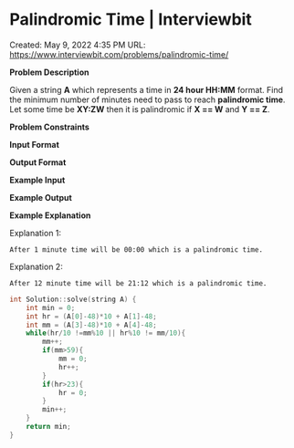 # Palindromic Time | Interviewbit

Created: May 9, 2022 4:35 PM
URL: https://www.interviewbit.com/problems/palindromic-time/

**Problem Description**

Given a string **A** which represents a time in **24 hour HH:MM** format.
Find the minimum number of minutes need to pass to reach **palindromic time**.
Let some time be **XY:ZW** then it is palindromic if **X == W** and **Y == Z**.

**Problem Constraints**

**Input Format**

**Output Format**

**Example Input**

**Example Output**

**Example Explanation**

Explanation 1:

```
After 1 minute time will be 00:00 which is a palindromic time.

```

Explanation 2:

```
After 12 minute time will be 21:12 which is a palindromic time.

```

```cpp
int Solution::solve(string A) {
    int min = 0;
    int hr = (A[0]-48)*10 + A[1]-48;
    int mm = (A[3]-48)*10 + A[4]-48;
    while(hr/10 !=mm%10 || hr%10 != mm/10){
        mm++;
        if(mm>59){
            mm = 0;
            hr++;
        }
        if(hr>23){
            hr = 0;
        }
        min++;
    }
    return min;
}
```